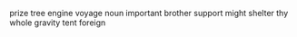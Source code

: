 prize tree engine voyage noun important brother support might shelter thy whole gravity tent foreign